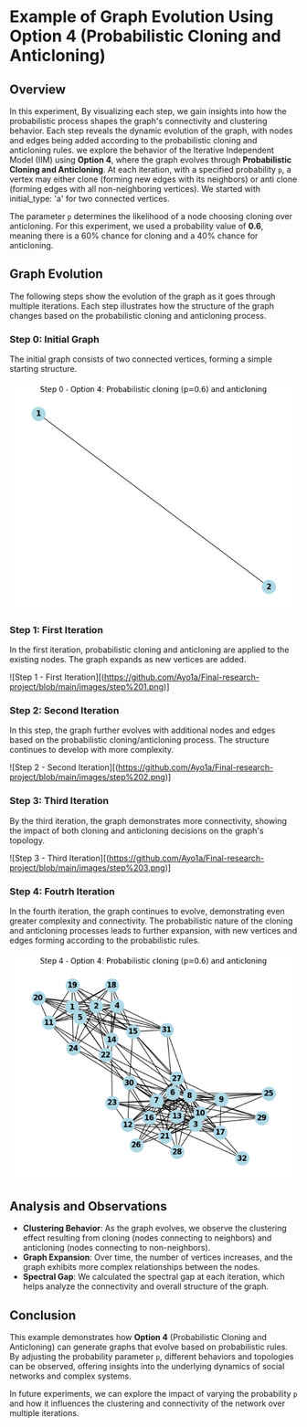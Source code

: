 # Example of Graph Evolution Using Option 4 (Probabilistic Cloning and Anticloning)

## Overview
In this experiment, By visualizing each step, we gain insights into how the probabilistic process shapes the graph's connectivity and clustering behavior. Each step reveals the dynamic evolution of the graph, with nodes and edges being added according to the probabilistic cloning and anticloning rules. we explore the behavior of the Iterative Independent Model (IIM) using **Option 4**, where the graph evolves through **Probabilistic Cloning and Anticloning**. At each iteration, with a specified probability `p`, a vertex may either clone (forming new edges with its neighbors) or anti clone (forming edges with all non-neighboring vertices). We started with initial_type: 'a' for two connected vertices. 

The parameter `p` determines the likelihood of a node choosing cloning over anticloning. For this experiment, we used a probability value of **0.6**, meaning there is a 60% chance for cloning and a 40% chance for anticloning.

## Graph Evolution

The following steps show the evolution of the graph as it goes through multiple iterations. Each step illustrates how the structure of the graph changes based on the probabilistic cloning and anticloning process.

### Step 0: Initial Graph
The initial graph consists of two connected vertices, forming a simple starting structure.

![Step 0 - Initial Graph](https://github.com/Ayo1a/Final-research-project/blob/main/images/step%200%20-%20option%204.png)

### Step 1: First Iteration
In the first iteration, probabilistic cloning and anticloning are applied to the existing nodes. The graph expands as new vertices are added.

![Step 1 - First Iteration][(https://github.com/Ayo1a/Final-research-project/blob/main/images/step%201.png)]

### Step 2: Second Iteration
In this step, the graph further evolves with additional nodes and edges based on the probabilistic cloning/anticloning process. The structure continues to develop with more complexity.

![Step 2 - Second Iteration][(https://github.com/Ayo1a/Final-research-project/blob/main/images/step%202.png)]

### Step 3: Third Iteration
By the third iteration, the graph demonstrates more connectivity, showing the impact of both cloning and anticloning decisions on the graph's topology.

![Step 3 - Third Iteration][(https://github.com/Ayo1a/Final-research-project/blob/main/images/step%203.png)]

### Step 4: Foutrh Iteration
In the fourth iteration, the graph continues to evolve, demonstrating even greater complexity and connectivity. The probabilistic nature of the cloning and anticloning processes leads to further expansion, with new vertices and edges forming according to the probabilistic rules.

![Step 4 - Fourth Iteration](https://github.com/Ayo1a/Final-research-project/blob/main/images/step%204.png)

## Analysis and Observations
- **Clustering Behavior**: As the graph evolves, we observe the clustering effect resulting from cloning (nodes connecting to neighbors) and anticloning (nodes connecting to non-neighbors).
- **Graph Expansion**: Over time, the number of vertices increases, and the graph exhibits more complex relationships between the nodes.
- **Spectral Gap**: We calculated the spectral gap at each iteration, which helps analyze the connectivity and overall structure of the graph.

## Conclusion
This example demonstrates how **Option 4** (Probabilistic Cloning and Anticloning) can generate graphs that evolve based on probabilistic rules. By adjusting the probability parameter `p`, different behaviors and topologies can be observed, offering insights into the underlying dynamics of social networks and complex systems.

In future experiments, we can explore the impact of varying the probability `p` and how it influences the clustering and connectivity of the network over multiple iterations.

